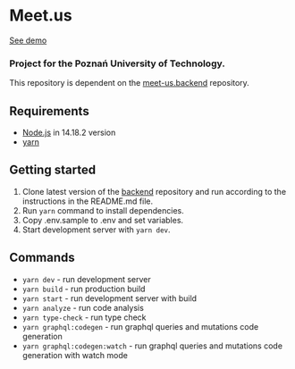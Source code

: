 # Meet.us

[See demo](https://meet-us-frontend-inz.herokuapp.com/)

### Project for the Poznań University of Technology.

This repository is dependent on the [meet-us.backend](https://github.com/sebastiansiejek/meet.us-backend) repository.

## Requirements

- [Node.js](https://nodejs.org) in 14.18.2 version
- [yarn](https://classic.yarnpkg.com/lang/en/docs/install/#mac-stable)

## Getting started

1. Clone latest version of the [backend](https://github.com/sebastiansiejek/meet.us-backend) repository and run according to the instructions in the README.md file.
2. Run `yarn` command to install dependencies.
3. Copy .env.sample to .env and set variables.
4. Start development server with `yarn dev`.

## Commands

- `yarn dev` - run development server
- `yarn build` - run production build
- `yarn start` - run development server with build
- `yarn analyze` - run code analysis
- `yarn type-check` - run type check
- `yarn graphql:codegen` - run graphql queries and mutations code generation
- `yarn graphql:codegen:watch` - run graphql queries and mutations code generation with watch mode

